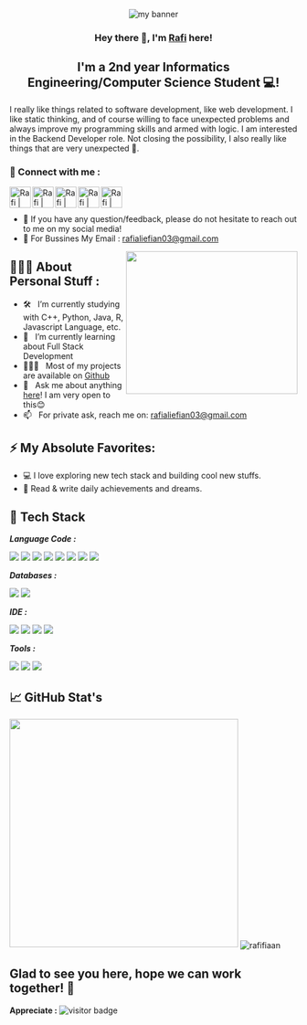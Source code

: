 <p align="center">
  <a ><img src="https://user-images.githubusercontent.com/91828276/209473416-515a40c2-0568-4cfe-9984-d22185496cf4.png" alt="my banner"></a>
</p>

<h3 align="center">

Hey there 👋, I'm [Rafi](https://github.com/rafifiaan) here!
</h3>

<h2 align="center">
I'm a 2nd year Informatics Engineering/Computer Science Student 💻!
</h2> 

I really like things related to software development, like web development. I like static thinking, and of course willing to face unexpected problems and always improve my programming skills and armed with logic. I am interested in the Backend Developer role. Not closing the possibility, I also really like things that are very unexpected 🙌.

### 🤝 Connect with me :

<a href="https://www.linkedin.com/in/rafifiaanpr/"><img align="left" src="https://user-images.githubusercontent.com/91828276/209475797-23ec9742-321e-41cb-b067-483fc982ffa5.svg" alt="Rafi | LinkedIn" width="37px"/></a> 
<a href="https://www.instagram.com/rafifiaan/"><img align="left" src="https://user-images.githubusercontent.com/91828276/209475747-11a55c3c-db08-4524-9a3b-59afc4d044e4.svg" alt="Rafi | Instagram" width="37px"/></a>
<a href="https://twitter.com/jstvibbins"><img align="left" src="https://user-images.githubusercontent.com/91828276/209475855-b819d4de-baa8-4c8a-8d44-6113204a1255.svg" alt="Rafi | Twitter" width="37px"/></a>
<a href="https://telegram.me/mrcless"><img align="left" src="https://user-images.githubusercontent.com/91828276/209475906-818df514-d89a-49f2-a111-a6379b931832.svg" alt="Rafi | Telegram" width="37px"/></a>
<a href="https://line.me/ti/p/~rafff3"><img align="left" src="https://user-images.githubusercontent.com/91828276/209476147-82d9b782-a284-4899-a0c9-a5bf07a68458.svg" alt="Rafi | Line" width="37px"/></a>
</br>
</br>
- 💬 If you have any question/feedback, please do not hesitate to reach out to me on my social media!
- 📩 For Bussines My Email : rafialiefian03@gmail.com

<img align="right" height="250" width="300" alt="" src="https://user-images.githubusercontent.com/91828276/209476514-9ea12211-aff2-4f2f-9478-9e241fa8f440.gif" />

## 👱🏻‍♂️ About Personal Stuff :
- 🛠 &nbsp; I’m currently studying with C++, Python, Java, R, Javascript Language, etc.
- 🚀 &nbsp; I’m currently learning about Full Stack Development
- 👨🏻‍💻 &nbsp; Most of my projects are available on [Github](https://github.com/rafifiaan)
- 💬 &nbsp; Ask me about anything [here](https://github.com/rafifiaan/rafifiaan/issues/11)! I am very open to this😊
- 📫 &nbsp; For private ask, reach me on: rafialiefian03@gmail.com

## ⚡ My Absolute Favorites:

- 💻 I love exploring new tech stack and building cool new stuffs.
- 📰 Read & write daily achievements and dreams.

## 💼 Tech Stack

**_Language Code :_** 

![](https://img.shields.io/badge/C%2B%2B-00599C?style=for-the-badge&logo=c%2B%2B&logoColor=white)
![](https://img.shields.io/badge/Python-14354C?style=for-the-badge&logo=python&logoColor=white)
![](https://img.shields.io/badge/Java-ED8B00?style=for-the-badge&logo=java&logoColor=white)
![](https://img.shields.io/badge/R-276DC3?style=for-the-badge&logo=r&logoColor=white)
![](https://img.shields.io/badge/JavaScript-F7DF1E?style=for-the-badge&logo=javascript&logoColor=black)
![](https://img.shields.io/badge/HTML-239120?style=for-the-badge&logo=html5&logoColor=white)
![](https://img.shields.io/badge/HTML5-E34F26?style=for-the-badge&logo=html5&logoColor=white)
![](https://img.shields.io/badge/MySQL-005C84?style=for-the-badge&logo=mysql&logoColor=white)

**_Databases :_**

![](https://img.shields.io/badge/MySQL-005C84?style=for-the-badge&logo=mysql&logoColor=white)
![](https://img.shields.io/badge/Oracle-F80000?style=for-the-badge&logo=Oracle&logoColor=white)

**_IDE :_**

![](https://img.shields.io/badge/Eclipse-2C2255?style=for-the-badge&logo=eclipse&logoColor=white)
![](https://img.shields.io/badge/Notepad++-90E59A.svg?style=for-the-badge&logo=notepad%2B%2B&logoColor=black)
![](https://img.shields.io/badge/RStudio-75AADB?style=for-the-badge&logo=RStudio&logoColor=white)
![](https://img.shields.io/badge/Visual_Studio_Code-0078D4?style=for-the-badge&logo=visual%20studio%20code&logoColor=white)

**_Tools :_**

![](https://img.shields.io/badge/Canva-%2300C4CC.svg?&style=for-the-badge&logo=Canva&logoColor=white)
![](https://img.shields.io/badge/GIT-E44C30?style=for-the-badge&logo=git&logoColor=white)
![](https://img.shields.io/badge/Oracle-F80000?style=for-the-badge&logo=oracle&logoColor=black)


## 📈 GitHub Stat's 

<p><img width="400"src="https://github-readme-stats.vercel.app/api?username=rafifiaan&theme=light"/>
<img align="center" src="https://github-readme-stats.vercel.app/api/top-langs?username=rafifiaan&theme=light&show_icons=true&locale=en&layout=compact" alt="rafifiaan" /></p><p></p>


## Glad to see you here, hope we can work together!  🙌 &nbsp; 
**Appreciate :** ![visitor badge](https://visitor-badge.glitch.me/badge?page_id=https://github.com/rafifiaan.visitor-badge&left_color=blue&right_color=dark&left_text=%20Visitors)
